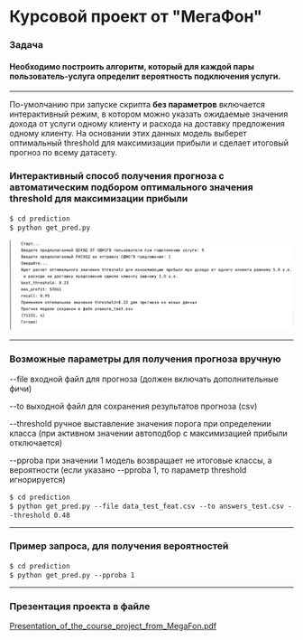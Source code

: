 # Курсовой проект от "МегаФон"

### Задача 
#### Необходимо построить  алгоритм, который для каждой пары пользователь-услуга определит вероятность подключения услуги.

---

По-умолчанию при запуске скрипта **без параметров** включается интерактивный режим, в котором можно указать ожидаемые значения дохода от услуги одному клиенту и расхода на доставку предложения одному клиенту. На основании этих данных модель выберет оптимальный threshold для максимизации прибыли и сделает итоговый прогноз по всему датасету.

### Интерактивный способ получения прогноза с автоматическим подбором оптимального значения threshold для максимизации прибыли

    $ cd prediction
    $ python get_pred.py  

![](terminal.jpg)

---
### Возможные параметры для получения прогноза вручную


--file входной файл для прогноза (должен включать дополнительные фичи)

--to выходной файл для сохранения результатов прогноза (csv)

--threshold ручное выставление значения порога при определении класса (при активном значении автоподбор с максимизацией прибыли отключается)

--pproba при значении 1 модель возвращает не итоговые классы, а вероятности (если указано --pproba 1, то параметр threshold игнорируется)

    $ cd prediction
    $ python get_pred.py --file data_test_feat.csv --to answers_test.csv --threshold 0.48

---
### Пример запроса, для получения вероятностей

    $ cd prediction
    $ python get_pred.py --pproba 1

---
### Презентация проекта в файле
[Presentation_of_the_course_project_from_MegaFon.pdf](Presentation_of_the_course_project_from_MegaFon.pdf)

